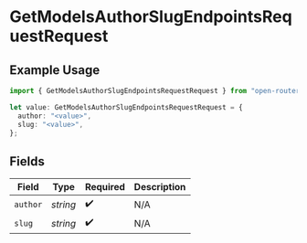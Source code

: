 # GetModelsAuthorSlugEndpointsRequestRequest

## Example Usage

```typescript
import { GetModelsAuthorSlugEndpointsRequestRequest } from "open-router/models/operations";

let value: GetModelsAuthorSlugEndpointsRequestRequest = {
  author: "<value>",
  slug: "<value>",
};
```

## Fields

| Field              | Type               | Required           | Description        |
| ------------------ | ------------------ | ------------------ | ------------------ |
| `author`           | *string*           | :heavy_check_mark: | N/A                |
| `slug`             | *string*           | :heavy_check_mark: | N/A                |